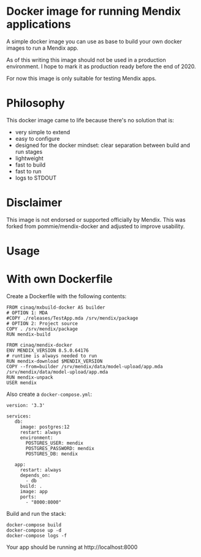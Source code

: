 Docker image for running Mendix applications
=

A simple docker image you can use as base to build your own docker images to run a Mendix app.

As of this writing this image should not be used in a production environment. I hope to mark it as production ready before the end of 2020.

For now this image is only suitable for testing Mendix apps.

Philosophy
==

This docker image came to life because there's no solution that is:
- very simple to extend
- easy to configure
- designed for the docker mindset: clear separation between build and run stages
- lightweight
- fast to build
- fast to run
- logs to STDOUT


Disclaimer
==

This image is not endorsed or supported officially by Mendix. This was forked from pommie/mendix-docker and adjusted to improve usability.


Usage
==

With own Dockerfile
===

Create a Dockerfile with the following contents:
```
FROM cinaq/mxbuild-docker AS builder
# OPTION 1: MDA
#COPY ./releases/TestApp.mda /srv/mendix/package
# OPTION 2: Project source
COPY . /srv/mendix/package
RUN mendix-build

FROM cinaq/mendix-docker
ENV MENDIX_VERSION 8.5.0.64176
# runtime is always needed to run
RUN mendix-download $MENDIX_VERSION
COPY --from=builder /srv/mendix/data/model-upload/app.mda /srv/mendix/data/model-upload/app.mda
RUN mendix-unpack
USER mendix
```

Also create a `docker-compose.yml`:

```
version: '3.3'

services:
   db:
     image: postgres:12
     restart: always
     environment:
       POSTGRES_USER: mendix
       POSTGRES_PASSWORD: mendix
       POSTGRES_DB: mendix

   app:
     restart: always
     depends_on:
       - db
     build: .
     image: app
     ports:
       - "8000:8000"
```

Build and run the stack:
```
docker-compose build
docker-compose up -d
docker-compose logs -f

```

Your app should be running at http://localhost:8000


